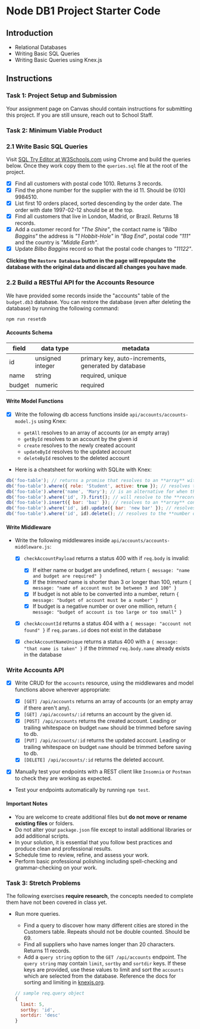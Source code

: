 # Node DB1 Project Starter Code

## Introduction

-   Relational Databases
-   Writing Basic SQL Queries
-   Writing Basic Queries using Knex.js

## Instructions

### Task 1: Project Setup and Submission

Your assignment page on Canvas should contain instructions for submitting this project. If you are still unsure, reach out to School Staff.

### Task 2: Minimum Viable Product

### 2.1 Write Basic SQL Queries

Visit [SQL Try Editor at W3Schools.com](https://www.w3schools.com/Sql/trysql.asp?filename=trysql_select_all) using Chrome and build the queries below. Once they work copy them to the `queries.sql` file at the root of the project.

-   [x] Find all customers with postal code 1010. Returns 3 records.
-   [x] Find the phone number for the supplier with the id 11. Should be (010) 9984510.
-   [x] List first 10 orders placed, sorted descending by the order date. The order with date 1997-02-12 should be at the top.
-   [x] Find all customers that live in London, Madrid, or Brazil. Returns 18 records.
-   [x] Add a customer record for _"The Shire"_, the contact name is _"Bilbo Baggins"_ the address is _"1 Hobbit-Hole"_ in _"Bag End"_, postal code _"111"_ and the country is _"Middle Earth"_.
-   [x] Update _Bilbo Baggins_ record so that the postal code changes to _"11122"_.

**Clicking the `Restore Database` button in the page will repopulate the database with the original data and discard all changes you have made**.

### 2.2 Build a RESTful API for the Accounts Resource

We have provided some records inside the "accounts" table of the `budget.db3` database. You can restore the database (even after deleting the database) by running the following command:

```js
npm run resetdb
```

#### Accounts Schema

| field  | data type        | metadata                                            |
| ------ | ---------------- | --------------------------------------------------- |
| id     | unsigned integer | primary key, auto-increments, generated by database |
| name   | string           | required, unique                                    |
| budget | numeric          | required                                            |

#### Write Model Functions

-   [x] Write the following db access functions inside `api/accounts/accounts-model.js` using Knex:

    -   `getAll` resolves to an array of accounts (or an empty array)
    -   `getById` resolves to an account by the given id
    -   `create` resolves to the newly created account
    -   `updateById` resolves to the updated account
    -   `deleteById` resolves to the deleted account

-   Here is a cheatsheet for working with SQLite with Knex:

```js
db('foo-table'); // returns a promise that resolves to an **array** with all records in the table
db('foo-table').where({ role: 'Student', active: true }); // resolves to an **array** of all records that satisfy the where
db('foo-table').where('name', 'Mary'); // is an alternative for when there is just one where condition
db('foo-table').where('id', 7).first(); // will resolve to the **record** we want (if the id is unique for a table) or undefined
db('foo-table').insert({ bar: 'baz' }); // resolves to an **array** containing the **ids of the records** inserted into the table
db('foo-table').where('id', id).update({ bar: 'new bar' }); // resolves to the **number of records** affected by the update
db('foo-table').where('id', id).delete(); // resolves to the **number of records** affected by the delete
```

#### Write Middleware

-   Write the following middlewares inside `api/accounts/accounts-middleware.js`:

    -   [x] `checkAccountPayload` returns a status 400 with if `req.body` is invalid:

        -   [x] If either name or budget are undefined, return `{ message: "name and budget are required" }`
        -   [x] If the _trimmed_ name is shorter than 3 or longer than 100, return `{ message: "name of account must be between 3 and 100" }`
        -   [x] If budget is not able to be converted into a number, return `{ message: "budget of account must be a number" }`
        -   [x] If budget is a negative number or over one million, return `{ message: "budget of account is too large or too small" }`

    -   [x] `checkAccountId` returns a status 404 with a `{ message: "account not found" }` if `req.params.id` does not exist in the database

    -   [x] `checkAccountNameUnique` returns a status 400 with a `{ message: "that name is taken" }` if the _trimmed_ `req.body.name` already exists in the database

### Write Accounts API

-   [x] Write CRUD for the `accounts` resource, using the middlewares and model functions above wherever appropriate:

    -   [x] `[GET] /api/accounts` returns an array of accounts (or an empty array if there aren't any).
    -   [x] `[GET] /api/accounts/:id` returns an account by the given id.
    -   [x] `[POST] /api/accounts` returns the created account. Leading or trailing whitespace on budget `name` should be trimmed before saving to db.
    -   [x] `[PUT] /api/accounts/:id` returns the updated account. Leading or trailing whitespace on budget `name` should be trimmed before saving to db.
    -   [x] `[DELETE] /api/accounts/:id` returns the deleted account.

-   [x] Manually test your endpoints with a REST client like `Insomnia` or `Postman` to check they are working as expected.
-   Test your endpoints automatically by running `npm test`.

#### Important Notes

-   You are welcome to create additional files but **do not move or rename existing files** or folders.
-   Do not alter your `package.json` file except to install additional libraries or add additional scripts.
-   In your solution, it is essential that you follow best practices and produce clean and professional results.
-   Schedule time to review, refine, and assess your work.
-   Perform basic professional polishing including spell-checking and grammar-checking on your work.

### Task 3: Stretch Problems

The following exercises **require research**, the concepts needed to complete them have not been covered in class yet.

-   Run more queries.

    -   Find a query to discover how many different cities are stored in the Customers table. Repeats should not be double counted. Should be 69.
    -   Find all suppliers who have names longer than 20 characters. Returns 11 records.
    -   Add a `query string` option to the `GET /api/accounts` endpoint. The `query string` may contain `limit`, `sortby` and `sortdir` keys. If these keys are provided, use these values to limit and sort the `accounts` which are selected from the database. Reference the docs for sorting and limiting in [knexjs.org](http://knexjs.org/).

    ```js
    // sample req.query object
    {
      limit: 5,
      sortby: 'id',
      sortdir: 'desc'
    }
    ```
